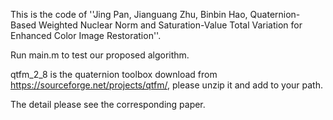 This is the code of ''Jing Pan, Jianguang Zhu, Binbin Hao, Quaternion-Based Weighted Nuclear Norm and Saturation-Value Total Variation for Enhanced Color Image Restoration''.

Run main.m to test our proposed algorithm. 

qtfm_2_8 is the quaternion toolbox download from 
https://sourceforge.net/projects/qtfm/, please unzip it and add to your path. 

The detail please see the corresponding paper.
